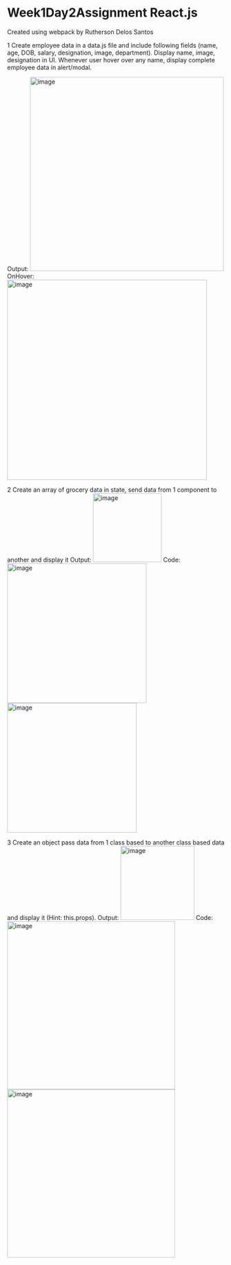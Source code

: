 # Week1Day2Assignment React.js

Created using webpack by Rutherson Delos Santos

1 Create employee data in a data.js file and include following fields (name, age, DOB, salary, designation, image, department). Display name, image, designation in UI. Whenever user hover over any name, display complete employee data in alert/modal. 

Output:
<img width="449" alt="image" src="https://user-images.githubusercontent.com/49983013/199390624-1cf50d71-e82f-4d7c-a40c-8d5fa2b4b9ec.png">
OnHover: 
<img width="463" alt="image" src="https://user-images.githubusercontent.com/49983013/199390902-a07439ba-1096-487c-ba5d-188a0a245ce6.png">

2 Create an array of grocery data in state, send data from 1 component to another and display it 
Output: 
<img width="159" alt="image" src="https://user-images.githubusercontent.com/49983013/199391045-1ce0a512-8b08-4749-8c08-0190a21022ae.png">
Code: 
<img width="323" alt="image" src="https://user-images.githubusercontent.com/49983013/199391107-35e4475e-a039-45fc-bd1d-4c575cea2816.png">
<img width="300" alt="image" src="https://user-images.githubusercontent.com/49983013/199391219-e1e6e503-cb33-43b2-acef-5589e763cfe4.png">

3 Create an object pass data from 1 class based to another class based data and display it (Hint: this.props). 
Output: 
<img width="171" alt="image" src="https://user-images.githubusercontent.com/49983013/199391333-e4688f22-06fc-4563-a099-40f0210b35f1.png">
Code: 
<img width="389" alt="image" src="https://user-images.githubusercontent.com/49983013/199391400-746aa341-4c19-4d79-b5d3-a72b42be8dd0.png">
<img width="389" alt="image" src="https://user-images.githubusercontent.com/49983013/199391513-8e8ed72c-3cbd-4af7-a2d5-000c0d9162da.png">

